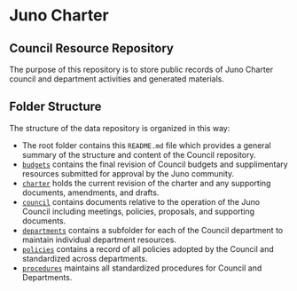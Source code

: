 # Juno Charter 
## Council Resource Repository

The purpose of this repository is to store public records of Juno Charter council and department activities and generated materials.

## Folder Structure

The structure of the data repository is organized in this way:

- The root folder contains this `README.md` file which provides a general summary of the structure and content of the Council repository.
- [`budgets`](./budgets) contains the final revision of Council budgets and supplimentary resources submitted for approval by the Juno community.
- [`charter`](./charter) holds the current revision of the charter and any supporting documents, amendments, and drafts.
- [`council`](./council) contains documents relative to the operation of the Juno Council including meetings, policies, proposals, and supporting documents.
- [`departments`](./departments) contains a subfolder for each of the Council department to maintain individual department resources.
- [`policies`](./policies) contains a record of all policies adopted by the Council and standardized across departments.
- [`procedures`](./procedures) maintains all standardized procedures for Council and Departments. 
